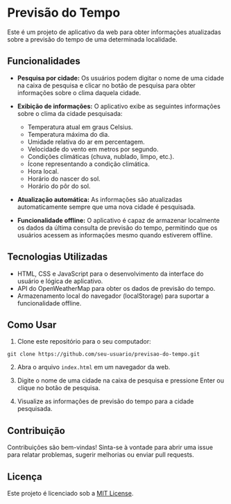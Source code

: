 # Previsão do Tempo

Este é um projeto de aplicativo da web para obter informações atualizadas sobre a previsão do tempo de uma determinada localidade.

## Funcionalidades

- **Pesquisa por cidade:** Os usuários podem digitar o nome de uma cidade na caixa de pesquisa e clicar no botão de pesquisa para obter informações sobre o clima daquela cidade.
  
- **Exibição de informações:** O aplicativo exibe as seguintes informações sobre o clima da cidade pesquisada:
  - Temperatura atual em graus Celsius.
  - Temperatura máxima do dia.
  - Umidade relativa do ar em percentagem.
  - Velocidade do vento em metros por segundo.
  - Condições climáticas (chuva, nublado, limpo, etc.).
  - Ícone representando a condição climática.
  - Hora local.
  - Horário do nascer do sol.
  - Horário do pôr do sol.

- **Atualização automática:** As informações são atualizadas automaticamente sempre que uma nova cidade é pesquisada.

- **Funcionalidade offline:** O aplicativo é capaz de armazenar localmente os dados da última consulta de previsão do tempo, permitindo que os usuários acessem as informações mesmo quando estiverem offline.

## Tecnologias Utilizadas

- HTML, CSS e JavaScript para o desenvolvimento da interface do usuário e lógica de aplicativo.
- API do OpenWeatherMap para obter os dados de previsão do tempo.
- Armazenamento local do navegador (localStorage) para suportar a funcionalidade offline.

## Como Usar

1. Clone este repositório para o seu computador:

```
git clone https://github.com/seu-usuario/previsao-do-tempo.git
```

2. Abra o arquivo `index.html` em um navegador da web.

3. Digite o nome de uma cidade na caixa de pesquisa e pressione Enter ou clique no botão de pesquisa.

4. Visualize as informações de previsão do tempo para a cidade pesquisada.

## Contribuição

Contribuições são bem-vindas! Sinta-se à vontade para abrir uma issue para relatar problemas, sugerir melhorias ou enviar pull requests.

## Licença

Este projeto é licenciado sob a [MIT License](LICENSE).
